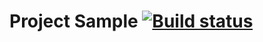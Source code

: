 # Project Sample [![Build status](https://ci.appveyor.com/api/projects/status/d55kk2d1uxohvbb8?svg=true)](https://ci.appveyor.com/project/alexdnf/patternshomework)
